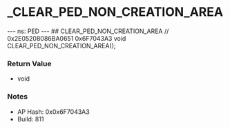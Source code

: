 # _CLEAR_PED_NON_CREATION_AREA

--- ns: PED --- ## CLEAR_PED_NON_CREATION_AREA  // 0x2E05208086BA0651 0x6F7043A3 void CLEAR_PED_NON_CREATION_AREA();

### Return Value
* void

### Notes
* AP Hash: 0x0x6F7043A3
* Build: 811

